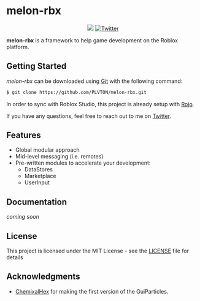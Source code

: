 # melon-rbx

<p align="center">
  <img src="https://img.shields.io/github/license/PLVTON/melon-rbx">
	<a href="https://twitter.com/Plutonem"><img alt="Twitter" src="https://img.shields.io/twitter/url?label=Contact&style=social&url=https%3A%2F%2Ftwitter.com%2FPlutonem"></a>
</p>


**melon-rbx** is a framework to help game development on the Roblox platform.


## Getting Started

*melon-rbx* can be downloaded using [Git](https://git-scm.com/) with the following command:

```bash
$ git clone https://github.com/PLVTON/melon-rbx.git
```

In order to sync with Roblox Studio, this project is already setup with [Rojo](https://github.com/rojo-rbx/rojo).

If you have any questions, feel free to reach out to me on [Twitter](https://twitter.com/Plutonem).

## Features
* Global modular approach
* Mid-level messaging (i.e. remotes)
* Pre-written modules to accelerate your development:
	* DataStores
	* Marketplace
	* UserInput

## Documentation
*coming soon*

## License
This project is licensed under the MIT License - see the [LICENSE](LICENSE) file for details

## Acknowledgments
* [ChemixalHex](https://www.roblox.com/users/45995952/profile) for making the first version of the GuiParticles.